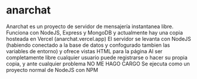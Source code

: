 # anarchat

Anarchat es un proyecto de servidor de mensajería instantanea libre.
Funciona con NodeJS, Express y MongoDB y actualmente hay una copia hosteada en Vercel (anarchat.vercel.app)
El servidor se levanta con NodeJS (habiendo conectado a la base de datos y confogurado tambien las variables de entorno) y ofrece vistas HTML para la página
Al ser completamente libre cualquier usuario puede registrarse o hacer su propia copia, y ante cualquier problema NO ME HAGO CARGO
Se ejecuta como un proyecto normal de NodeJS con NPM
